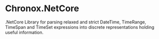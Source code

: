 # Chronox.NetCore

.NetCore Library for parsing relaxed and strict DateTime, TimeRange, TimeSpan and TimeSet expressions into discrete representations holding useful information.

